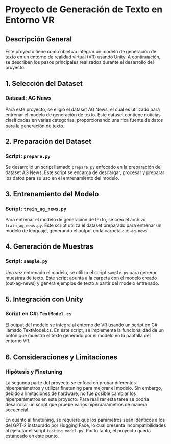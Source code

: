 # Proyecto de Generación de Texto en Entorno VR

## Descripción General

Este proyecto tiene como objetivo integrar un modelo de generación de texto en un entorno de realidad virtual (VR) usando Unity. A continuación, se describen los pasos principales realizados durante el desarrollo del proyecto.

## 1. Selección del Dataset

### Dataset: AG News

Para este proyecto, se eligió el dataset AG News, el cual es utilizado para entrenar el modelo de generación de texto. Este dataset contiene noticias clasificadas en varias categorías, proporcionando una rica fuente de datos para la generación de texto.

## 2. Preparación del Dataset

### Script: `prepare.py`

Se desarrolló un script llamado `prepare.py` enfocado en la preparación del dataset AG News. Este script se encarga de descargar, procesar y preparar los datos para su uso en el entrenamiento del modelo.

## 3. Entrenamiento del Modelo

### Script: `train_ag_news.py`

Para entrenar el modelo de generación de texto, se creó el archivo `train_ag_news.py`. Este script utiliza el dataset preparado para entrenar un modelo de lenguaje, generando el output en la carpeta `out-ag-news`.


## 4. Generación de Muestras

### Script: `sample.py`

Una vez entrenado el modelo, se utiliza el script `sample.py` para generar muestras de texto. Este script apunta a la carpeta con el modelo creado (out-ag-news) y genera ejemplos de texto a partir del modelo entrenado.

## 5. Integración con Unity

### Script en C#: `TextModel.cs`

El output del modelo se integra al entorno de VR usando un script en C# llamado TextModel.cs. En este script, se implementa la funcionalidad de un botón que muestra el texto generado por el modelo en la pantalla del entorno VR.

## 6. Consideraciones y Limitaciones

### Hipótesis y Finetuning

La segunda parte del proyecto se enfoca en probar diferentes hiperparámetros y utilizar finetuning para mejorar el modelo. Sin embargo, debido a limitaciones de hardware, no fue posible cambiar los hiperparámetros en este proyecto. Para realizar esta tarea se podría desarrollar un script que pruebe varios hiperparámetros de manera secuencial.

En cuanto al finetuning, se requiere que los parámetros sean idénticos a los del GPT-2 instaurado por Hugging Face, lo cual presenta incompatibilidades al ejecutar el script `testing_model.py`. Por lo tanto, el proyecto queda estancado en este punto.
